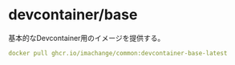 # devcontainer/base

基本的なDevcontainer用のイメージを提供する。

```yaml
docker pull ghcr.io/imachange/common:devcontainer-base-latest
```
